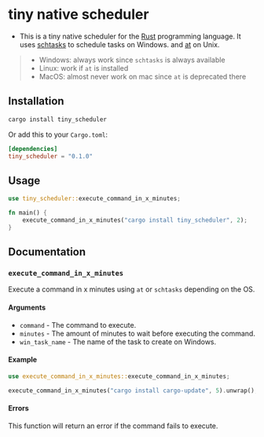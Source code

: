 # tiny native scheduler

-   This is a tiny native scheduler for the [Rust](https://www.rust-lang.org/) programming language.
    It uses [schtasks](https://technet.microsoft.com/en-us/library/cc725744.aspx) to schedule tasks on Windows. and [at](<https://en.wikipedia.org/wiki/At_(Unix)>) on Unix.
    
> * Windows: always work since `schtasks` is always available
> * Linux: work if `at` is installed
> * MacOS: almost never work on mac since `at` is deprecated there

## Installation

```bash
cargo install tiny_scheduler
```
Or add this to your `Cargo.toml`:

```toml
[dependencies]
tiny_scheduler = "0.1.0"
```

## Usage

```rust
use tiny_scheduler::execute_command_in_x_minutes;

fn main() {
    execute_command_in_x_minutes("cargo install tiny_scheduler", 2);
}
```

## Documentation

### `execute_command_in_x_minutes`

Execute a command in x minutes using `at` or `schtasks` depending on the OS.

#### Arguments

-   `command` - The command to execute.
-   `minutes` - The amount of minutes to wait before executing the command.
-   `win_task_name` - The name of the task to create on Windows.

#### Example

```rust
use execute_command_in_x_minutes::execute_command_in_x_minutes;

execute_command_in_x_minutes("cargo install cargo-update", 5).unwrap();
```

#### Errors

This function will return an error if the command fails to execute.
